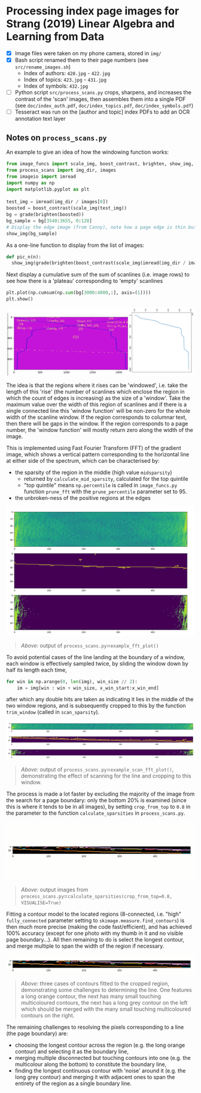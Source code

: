 # Processing index page images for Strang (2019) Linear Algebra and Learning from Data

- [x] Image files were taken on my phone camera, stored in `img/`
- [x] Bash script renamed them to their page numbers (see `src/rename_images.sh`)
  - Index of authors: `420.jpg` - `422.jpg`
  - Index of topics:  `423.jpg` - `431.jpg`
  - Index of symbols: `432.jpg`
- [ ] Python script `src/process_scans.py` crops, sharpens, and increases
  the contrast of the 'scan' images, then assembles them into a single PDF
  (see `doc/index_auth.pdf`, `doc/index_topics.pdf`, `doc/index_symbols.pdf`)
- [ ] Tesseract was run on the [author and topic] index PDFs to add an OCR annotation
  text layer

## Notes on `process_scans.py`

An example to give an idea of how the windowing function works:

```python
from image_funcs import scale_img, boost_contrast, brighten, show_img, grade
from process_scans import img_dir, images
from imageio import imread
import numpy as np
import matplotlib.pyplot as plt

test_img = imread(img_dir / images[0])
boosted = boost_contrast(scale_img(test_img))
bg = grade(brighten(boosted))
bg_sample = bg[3540:3655, 0:120]
# Display the edge image (from Canny), note how a page edge is thin but not flat
show_img(bg_sample)
```

As a one-line function to display from the list of images:

```python
def pic_n(n):
  show_img(grade(brighten(boost_contrast(scale_img(imread(img_dir / images[n])[3000:,:]))))
```

Next display a cumulative sum of the sum of scanlines (i.e. image rows)
to see how there is a 'plateau' corresponding to 'empty' scanlines

```python
plt.plot(np.cumsum(np.sum(bg[3000:4000,:], axis=(1))))
plt.show()
```

![](img/documentation/index-page-scanline-cumulative-plot.png)

The idea is that the regions where it rises can be 'windowed', i.e. take
the length of this 'rise' (the number of scanlines which enclose the region
in which the count of edges is increasing) as the size of a 'window'. Take
the maximum value over the width of this region of scanlines and if there is
a single connected line this 'window function' will be non-zero for the whole
width of the scanline window. If the region corresponds to columnar text, then
there will be gaps in the window. If the region corresponds to a page number,
the 'window function' will mostly return zero along the width of the image.

This is implemented using Fast Fourier Transform (FFT) of the gradient image,
which shows a vertical pattern corresponding to the horizontal line at either
side of the spectrum, which can be characterised by:
- the sparsity of the region in the middle (high value `midsparsity`)
  - returned by `calculate_mid_sparsity`, calculated for the top quintile
  - "top quintile" means `np.percentile` is called in `image_funcs.py`
    function `prune_fft` with the `prune_percentile` parameter set to 95.
- the unbroken-ness of the positive regions at the edges

![](img/documentation/example-fft-spectra-plot.png)

> _Above:_ output of `process_scans.py`⠶`example_fft_plot()`

To avoid potential cases of the line landing at the boundary of a window,
each window is effectively sampled twice, by sliding the window down by half its length
each time,

```python
for win in np.arange(0, len(img), win_size // 2):
    im = img[win : win + win_size, x_win_start:x_win_end]
```

after which any double hits are taken as indicating it lies in the middle
of the two window regions, and is subsequently cropped to this by the function
`trim_window` (called in `scan_sparsity`).

![](img/documentation/example-trimmed-fft-spectra-plot.png)

> _Above:_ output of `process_scans.py`⠶`example_scan_fft_plot()`, demonstrating the
> effect of scanning for the line and cropping to this window.

The process is made a lot faster by excluding the majority of the image from
the search for a page boundary: only the bottom 20% is examined (since this
is where it tends to be in all images), by setting `crop_from_top` to `0.8`
in the parameter to the function `calculate_sparsities` in `process_scans.py`.

![](img/documentation/page-boundary-anim.gif)

> _Above:_ output images from `process_scans.py`⠶`calculate_sparsities(crop_from_top=0.8, VISUALISE=True)`

Fitting a contour model to the located regions (8-connected, i.e. "high"
`fully_connected` parameter setting to `skimage.measure.find_contours`) is
then much more precise (making the code fast/efficient), and has achieved
100% accuracy (except for one photo with my thumb in it and no visible page
boundary...). All then remaining to do is select the longest contour, and
merge multiple to span the width of the region if necessary.

![](img/documentation/page-boundary-anim-problems-slow.gif)

> _Above:_ three cases of contours fitted to the cropped region, demonstrating some challenges to determining
> the line. One features a long orange contour, the next has many small touching multicoloured contours,
> the next has a long grey contour on the left which should be merged with the many small touching multicoloured
> contours on the right.

The remaining challenges to resolving the pixels corresponding to a line (the page boundary) are:
- choosing the longest contour across the region (e.g. the long orange contour) and selecting it as the boundary line,
- merging multiple disconnected but touching contours into one (e.g. the multicolour along the bottom) to constitute the boundary line,
- finding the longest continuous contour with 'noise' around it (e.g. the long grey contour) and merging it with adjacent ones to
  span the entirety of the region as a single boundary line.
